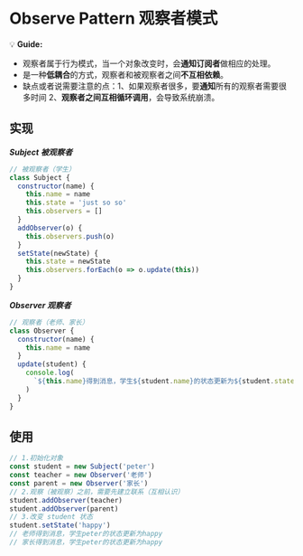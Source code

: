 # Observe Pattern 观察者模式

💡 **Guide:**

- 观察者属于行为模式，当一个对象改变时，会**通知订阅者**做相应的处理。
- 是一种**低耦合**的方式，观察者和被观察者之间**不互相依赖**。
- 缺点或者说需要注意的点：1、如果观察者很多，要**通知**所有的观察者需要很多时间 2、**观察者之间互相循环调用**，会导致系统崩溃。

## 实现

**_Subject 被观察者_**

```js
// 被观察者（学生）
class Subject {
  constructor(name) {
    this.name = name
    this.state = 'just so so'
    this.observers = []
  }
  addObserver(o) {
    this.observers.push(o)
  }
  setState(newState) {
    this.state = newState
    this.observers.forEach(o => o.update(this))
  }
}
```

**_Observer 观察者_**

```js
// 观察者（老师、家长）
class Observer {
  constructor(name) {
    this.name = name
  }
  update(student) {
    console.log(
      `${this.name}得到消息，学生${student.name}的状态更新为${student.state}`
    )
  }
}
```

## 使用

```js
// 1.初始化对象
const student = new Subject('peter')
const teacher = new Observer('老师')
const parent = new Observer('家长')
// 2.观察（被观察）之前，需要先建立联系（互相认识）
student.addObserver(teacher)
student.addObserver(parent)
// 3.改变 student 状态
student.setState('happy')
// 老师得到消息，学生peter的状态更新为happy
// 家长得到消息，学生peter的状态更新为happy
```
